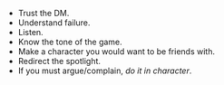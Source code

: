 - Trust the DM.
- Understand failure.
- Listen.
- Know the tone of the game.
- Make a character you would want to be friends with.
- Redirect the spotlight.
- If you must argue/complain, *do it in character*.